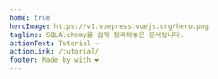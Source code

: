 ```yaml
---
home: true
heroImage: https://v1.vuepress.vuejs.org/hero.png
tagline: SQLAlchemy를 쉽게 정리해놓은 문서입니다.
actionText: Tutorial →
actionLink: /tutorial/
footer: Made by with ❤️
---
```

